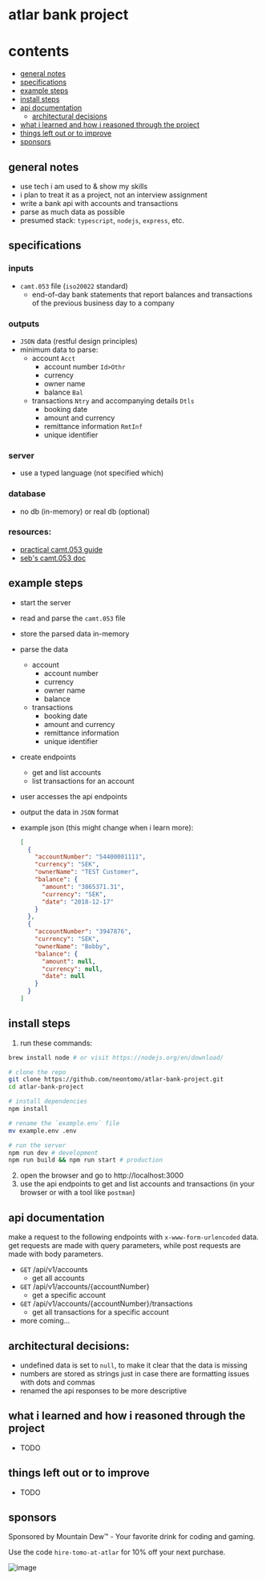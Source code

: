 # atlar bank project

# contents

- [general notes](#general-notes)
- [specifications](#specifications)
- [example steps](#example-steps)
- [install steps](#install-steps)
- [api documentation](#api-documentation)
  - [architectural decisions](#architectural-decisions)
- [what i learned and how i reasoned through the project](#what-i-learned-and-how-i-reasoned-through-the-project)
- [things left out or to improve](#things-left-out-or-to-improve)
- [sponsors](#sponsors)

## general notes

- use tech i am used to & show my skills
- i plan to treat it as a project, not an interview assignment
- write a bank api with accounts and transactions
- parse as much data as possible
- presumed stack: `typescript`, `nodejs`, `express`, etc.

## specifications

### inputs

- `camt.053` file (`iso20022` standard)
  - end-of-day bank statements that report balances and transactions of the previous business day to a company

### outputs

- `JSON` data (restful design principles)
- minimum data to parse:
  - account `Acct`
    - account number `Id>Othr`
    - currency
    - owner name
    - balance `Bal`
  - transactions `Ntry` and accompanying details `Dtls`
    - booking date
    - amount and currency
    - remittance information `RmtInf`
    - unique identifier

### server

- use a typed language (not specified which)

### database

- no db (in-memory) or real db (optional)

### resources:

- [practical camt.053 guide](https://www.sepaforcorporates.com/swift-for-corporates/a-practical-guide-to-the-bank-statement-camt-053-format/)
- [seb's camt.053 doc](https://drive.google.com/file/d/1EHj3mvwB0XCTSLbhpxK83_3GnR6NIlLy/view)

## example steps

- start the server
- read and parse the `camt.053` file
- store the parsed data in-memory
- parse the data
  - account
    - account number
    - currency
    - owner name
    - balance
  - transactions
    - booking date
    - amount and currency
    - remittance information
    - unique identifier
- create endpoints
  - get and list accounts
  - list transactions for an account
- user accesses the api endpoints
- output the data in `JSON` format
- example json (this might change when i learn more):

  ```json
  [
    {
      "accountNumber": "54400001111",
      "currency": "SEK",
      "ownerName": "TEST Customer",
      "balance": {
        "amount": "3865371.31",
        "currency": "SEK",
        "date": "2018-12-17"
      }
    },
    {
      "accountNumber": "3947876",
      "currency": "SEK",
      "ownerName": "Bobby",
      "balance": {
        "amount": null,
        "currency": null,
        "date": null
      }
    }
  ]
  ```

## install steps

1. run these commands:

```bash
brew install node # or visit https://nodejs.org/en/download/

# clone the repo
git clone https://github.com/neontomo/atlar-bank-project.git
cd atlar-bank-project

# install dependencies
npm install

# rename the `example.env` file
mv example.env .env

# run the server
npm run dev # development
npm run build && npm run start # production
```

2. open the browser and go to http://localhost:3000
3. use the api endpoints to get and list accounts and transactions (in your browser or with a tool like `postman`)

## api documentation

make a request to the following endpoints with `x-www-form-urlencoded` data. get requests are made with query parameters, while post requests are made with body parameters.

- `GET` /api/v1/accounts
  - get all accounts
- `GET` /api/v1/accounts/{accountNumber}
  - get a specific account
- `GET` /api/v1/accounts/{accountNumber}/transactions
  - get all transactions for a specific account
- more coming...

## architectural decisions:

- undefined data is set to `null`, to make it clear that the data is missing
- numbers are stored as strings just in case there are formatting issues with dots and commas
- renamed the api responses to be more descriptive

## what i learned and how i reasoned through the project

- TODO

## things left out or to improve

- TODO

## sponsors

Sponsored by Mountain Dew™️ - Your favorite drink for coding and gaming.

Use the code `hire-tomo-at-atlar` for 10% off your next purchase.

![image](https://github.com/neontomo/atlar-bank-project/assets/105588693/4262471b-d6e1-4c37-b379-eb22b43e7ff6)
